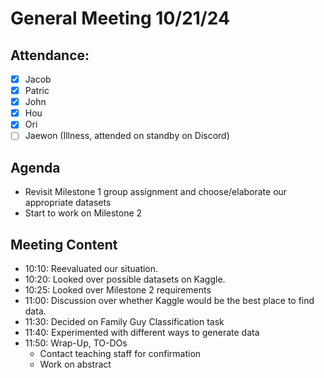# General Meeting 10/21/24
## Attendance:
- [x] Jacob 
- [x] Patric
- [x] John
- [x] Hou
- [x] Ori
- [ ] Jaewon (Illness, attended on standby on Discord)

## Agenda
- Revisit Milestone 1 group assignment and choose/elaborate our appropriate datasets
- Start to work on Milestone 2

## Meeting Content
- 10:10: Reevaluated our situation.
- 10:20: Looked over possible datasets on Kaggle.
- 10:25: Looked over Milestone 2 requirements
- 11:00: Discussion over whether Kaggle would be the best place to find data.
- 11:30: Decided on Family Guy Classification task
- 11:40: Experimented with different ways to generate data
- 11:50: Wrap-Up, TO-DOs
  - Contact teaching staff for confirmation
  - Work on abstract
